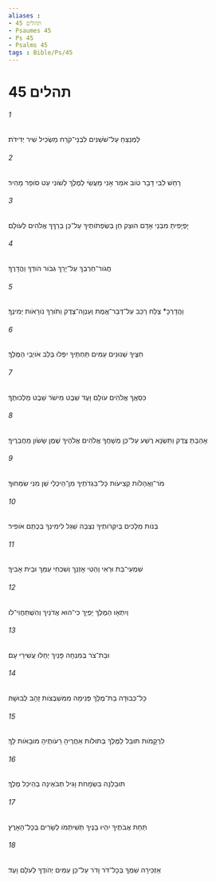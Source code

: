 ```yaml
---
aliases : 
- תהלים 45
- Psaumes 45
- Ps 45
- Psalms 45
tags : Bible/Ps/45
---
```


# תהלים 45

###### 1
לַמְנַצֵּחַ עַל־שֹׁשַׁנִּים לִבְנֵי־קֹרַח מַשְׂכִּיל שִׁיר יְדִידֹת׃
###### 2
רָחַשׁ לִבִּי דָּבָר טֹוב אֹמֵר אָנִי מַעֲשַׂי לְמֶלֶךְ לְשֹׁונִי עֵט סֹופֵר מָהִיר׃
###### 3
יָפְיָפִיתָ מִבְּנֵי אָדָם הוּצַק חֵן בְּשְׂפְתֹותֶיךָ עַל־כֵּן בֵּרַךְךָ אֱלֹהִים לְעֹולָם׃
###### 4
חֲגֹור־חַרְבְּךָ עַל־יָרֵךְ גִּבֹּור הֹודְךָ וַהֲדָרֶךָ׃
###### 5
וַהֲדָרְכָ* צְלַח רְכַב עַל־דְּבַר־אֱמֶת וְעַנְוָה־צֶדֶק וְתֹורְךָ נֹורָאֹות יְמִינֶךָ׃
###### 6
חִצֶּיךָ שְׁנוּנִים עַמִּים תַּחְתֶּיךָ יִפְּלוּ בְּלֵב אֹויְבֵי הַמֶּלֶךְ׃
###### 7
כִּסְאֲךָ אֱלֹהִים עֹולָם וָעֶד שֵׁבֶט מִישֹׁר שֵׁבֶט מַלְכוּתֶךָ׃
###### 8
אָהַבְתָּ צֶּדֶק וַתִּשְׂנָא רֶשַׁע עַל־כֵּן מְשָׁחֲךָ אֱלֹהִים אֱלֹהֶיךָ שֶׁמֶן שָׂשֹׂון מֵחֲבֵרֶיךָ׃
###### 9
מֹר־וַאֲהָלֹות קְצִיעֹות כָּל־בִּגְדֹתֶיךָ מִן־הֵיכְלֵי שֵׁן מִנִּי שִׂמְּחוּךָ׃
###### 10
בְּנֹות מְלָכִים בְּיִקְּרֹותֶיךָ נִצְּבָה שֵׁגַל לִימִינְךָ בְּכֶתֶם אֹופִיר׃
###### 11
שִׁמְעִי־בַת וּרְאִי וְהַטִּי אָזְנֵךְ וְשִׁכְחִי עַמֵּךְ וּבֵית אָבִיךְ׃
###### 12
וְיִתְאָו הַמֶּלֶךְ יָפְיֵךְ כִּי־הוּא אֲדֹנַיִךְ וְהִשְׁתַּחֲוִי־לֹו׃
###### 13
וּבַת־צֹר בְּמִנְחָה פָּנַיִךְ יְחַלּוּ עֲשִׁירֵי עָם׃
###### 14
כָּל־כְּבוּדָּה בַת־מֶלֶךְ פְּנִימָה מִמִּשְׁבְּצֹות זָהָב לְבוּשָׁהּ׃
###### 15
לִרְקָמֹות תּוּבַל לַמֶּלֶךְ בְּתוּלֹות אַחֲרֶיהָ רֵעֹותֶיהָ מוּבָאֹות לָךְ׃
###### 16
תּוּבַלְנָה בִּשְׂמָחֹת וָגִיל תְּבֹאֶינָה בְּהֵיכַל מֶלֶךְ׃
###### 17
תַּחַת אֲבֹתֶיךָ יִהְיוּ בָנֶיךָ תְּשִׁיתֵמֹו לְשָׂרִים בְּכָל־הָאָרֶץ׃
###### 18
אַזְכִּירָה שִׁמְךָ בְּכָל־דֹּר וָדֹר עַל־כֵּן עַמִּים יְהֹודֻךָ לְעֹלָם וָעֶד׃
